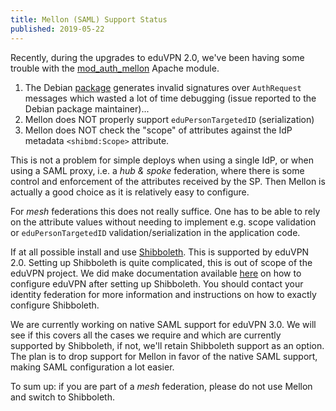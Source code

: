 ```yaml
---
title: Mellon (SAML) Support Status
published: 2019-05-22
---
```


Recently, during the upgrades to eduVPN 2.0, we've been having some trouble 
with the [mod_auth_mellon](https://github.com/UNINETT/mod_auth_mellon) Apache
module.

1. The Debian 
   [package](https://packages.debian.org/stretch-backports/libapache2-mod-auth-mellon) 
   generates invalid signatures over `AuthRequest` messages which wasted a lot
   of time debugging (issue reported to the Debian package maintainer)...
2. Mellon does NOT properly support `eduPersonTargetedID` (serialization)
3. Mellon does NOT check the "scope" of attributes against the IdP metadata 
   `<shibmd:Scope>` attribute.

This is not a problem for simple deploys when using a single IdP, or when using
a SAML proxy, i.e. a _hub & spoke_ federation, where there is some control and 
enforcement of the attributes received by the SP. Then Mellon is actually a 
good choice as it is relatively easy to configure.

For _mesh_ federations this does not really suffice. One has to be able to rely 
on the attribute values without needing to implement e.g. scope validation or 
`eduPersonTargetedID` validation/serialization in the application code. 

If at all possible install and use 
[Shibboleth](https://www.shibboleth.net/products/service-provider/). This is
supported by eduVPN 2.0. Setting up Shibboleth is quite complicated, this is 
out of scope of the eduVPN project. We did make documentation available 
[here](https://github.com/eduvpn/documentation/blob/v2/SHIBBOLETH_SP.md) on 
how to configure eduVPN after setting up Shibboleth. You should contact your 
identity federation for more information and instructions on how to exactly
configure Shibboleth.

We are currently working on native SAML support for eduVPN 3.0. We will see if 
this covers all the cases we require and which are currently supported by 
Shibboleth, if not, we'll retain Shibboleth support as an option. The plan is 
to drop support for Mellon in favor of the native SAML support, making SAML 
configuration a lot easier.

To sum up: if you are part of a _mesh_ federation, please do not use Mellon and
switch to Shibboleth.
